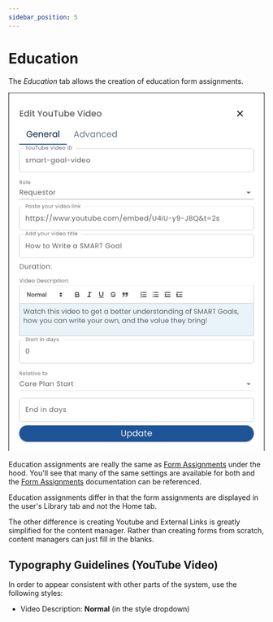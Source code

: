 ```yaml
---
sidebar_position: 5
---
```


# Education

The *Education* tab allows the creation of education form assignments.

![Education](./img/education.png)

Education assignments are really the same as [Form Assignments](./forms-and-fields/form-assignment-editor) under the hood.  You'll see that many of the same settings are available for both and the [Form Assignments](./forms-and-fields/form-assignment-editor) documentation can be referenced.

Education assignments differ in that the form assignments are displayed in the user's Library tab and not the Home tab.

The other difference is creating Youtube and External Links is greatly simplified for the content manager.  Rather than creating forms from scratch, content managers can just fill in the blanks.

## Typography Guidelines (YouTube Video)

In order to appear consistent with other parts of the system, use the following styles:

* Video Description: **Normal** (in the style dropdown)

